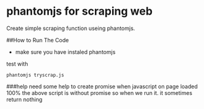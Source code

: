 phantomjs for scraping web
==============

Create simple scraping function useing phantomjs.

##How to Run The Code
- make sure you have instaled phantomjs

test with
```
phantomjs tryscrap.js
````

###help
need some help to create promise when javascript on page loaded 100% 
the above script is without promise so when we run it. it sometimes return nothing